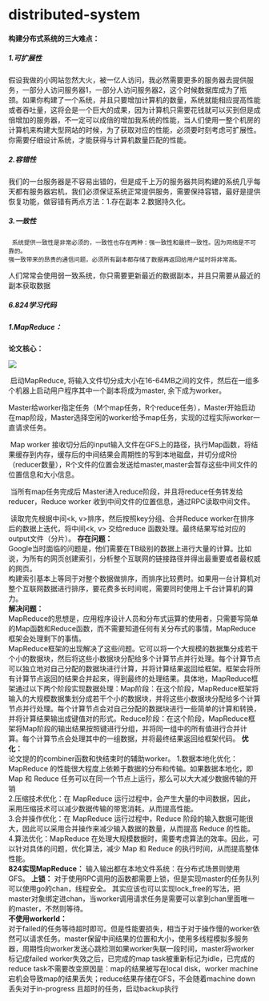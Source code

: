 # distributed-system  
#### 构建分布式系统的三大难点：  

#####   1.可扩展性  

​	假设我做的小网站忽然大火，被一亿人访问，我必然需要更多的服务器去提供服务，一部分人访问服务器1，一部分人访问服务器2，这个时候数据库成为了瓶颈。如果你构建了一个系统，并且只要增加计算机的数量，系统就能相应提高性能或者吞吐量，这将会是一个巨大的成果，因为计算机只需要花钱就可以买到但是成倍增加的服务器，不一定可以成倍的增加我系统的性能，当人们使用一整个机房的计算机来构建大型网站的时候，为了获取对应的性能，必须要时刻考虑可扩展性。你需要仔细设计系统，才能获得与计算机数量匹配的性能。

#####   2.容错性  

​     我们的一台服务器是不容易出错的，但是成千上万的服务器共同构建的系统几乎每天都有服务器宕机，我们必须保证系统正常提供服务，需要保持容错，最好是提供恢复功能，做容错有两点方法：1.存在副本 2.数据持久化。

#####   3.一致性  

   	 系统提供一致性是非常必须的，一致性也存在两种：强一致性和最终一致性。因为网络是不可靠的。 
    强一致带来的昂贵的通信问题，必须所有副本都存储了数据再返回给用户延时将非常高。  
   人们常常会使用弱一致系统，你只需要更新最近的数据副本，并且只需要从最近的副本获取数据  

##### **6.824学习代码**

##### 1.MapReduce：  

  **论文核心：**

  ![](D:\distributed-system\mapreduce流程.webp)

​	启动MapReduce, 将输入文件切分成大小在16-64MB之间的文件，然后在一组多个机器上启动用户程序其中一个副本将成为master, 余下成为worker。

​	Master给worker指定任务（M个map任务，R个reduce任务），Master开始启动在map阶段，Master选择空闲的worker给予map任务，实现的过程实际worker一直请求任务。  

​	Map worker 接收切分后的input输入文件在GFS上的路径，执行Map函数，将结果缓存到内存，缓存后的中间结果会周期性的写到本地磁盘，并切分成R份（reducer数量），R个文件的位置会发送给master,master会暂存这些中间文件的位置信息和大小信息。

​	当所有map任务完成后 Master进入reduce阶段，并且将reduce任务转发给reducer，Reduce worker 收到中间文件的位置信息，通过RPC读取中间文件。  

​    读取完先根据中间<k, v>排序，然后按照key分组、合并Reduce worker在排序后的数据上迭代，将中间<k, v> 交给reduce 函数处理。最终结果写给对应的output文件（分片）。
  **存在问题：**  
​    Google当时面临的问题是，他们需要在TB级别的数据上进行大量的计算。比如说，为所有的网页创建索引，分析整个互联网的链接路径并得出最重要或者最权威的网页。  
​    构建索引基本上等同于对整个数据做排序，而排序比较费时。如果用一台计算机对整个互联网数据进行排序，要花费多长时间呢，需要同时使用上千台计算机的算力。  
  **解决问题：**  
​    MapReduce的思想是，应用程序设计人员和分布式运算的使用者，只需要写简单的Map函数和Reduce函数，而不需要知道任何有关分布式的事情，MapReduce框架会处理剩下的事情。  
​    MapReduce框架的出现解决了这些问题。它可以将一个大规模的数据集分成若干个小的数据块，然后将这些小数据块分配给多个计算节点并行处理。每个计算节点可以独立地对自己分配的数据块进行计算，并将计算结果返回给框架。框架会将所有计算节点返回的结果合并起来，得到最终的处理结果。具体地，MapReduce框架通过以下两个阶段实现数据处理： 
​       Map阶段：在这个阶段，MapReduce框架将输入的大规模数据集划分成若干个小的数据块，并将这些小数据块分配给多个计算节点并行处理。每个计算节点会对自己分配的数据块进行一些简单的计算和转换，并将计算结果输出成键值对的形式。
​       Reduce阶段：在这个阶段，MapReduce框架将Map阶段的输出结果按照键进行分组，并将同一组中的所有值进行合并计算。每个计算节点会处理其中的一组数据，并将最终结果返回给框架代码。
   **优化：**  
​        论文提的的combiner函数和快结束时的辅助worker。
​       1.数据本地化优化：MapReduce 的性能很大程度上依赖于数据的分布和传输。如果数据本地化，即 Map 和 Reduce 任务可以在同一个节点上运行，那么可以大大减少数据传输的开销  
​       2.压缩技术优化：在 MapReduce 运行过程中，会产生大量的中间数据，因此，采用压缩技术可以减少数据传输的带宽消耗，从而提高性能。  
​       3.合并操作优化：在 MapReduce 运行过程中，Reduce 阶段的输入数据可能很大，因此可以采用合并操作来减少输入数据的数量，从而提高 Reduce 的性能。  
​       4.算法优化：MapReduce 在处理大规模数据时，需要考虑算法的效率。因此，可以针对具体的问题，优化算法，减少 Map 和 Reduce 的执行时间，从而提高整体性能。  
​    **824实现MapReduce：** 
​        	输入输出都在本地文件系统：在分布式场景则使用GFS。
   **上锁：**
   	对于使用RPC调用的函数都需要上锁，但是实现master的任务队列可以使用go的chan，线程安全。 其实应该也可以实现lock_free的写法，把master对象绑定进chan，当worker调用请求任务是需要可以拿到chan里面唯一的master，不然则等待。  
  **不使用workerId：**  
​       对于failed的任务等待超时即可。但是性能要损失，相当于对于操作慢的worker依然可以请求任务。master保留中间结果的位置和大小，使用多线程模拟多服务器，周期性向worker发送心跳检测如果worker失联一段时间，master将worker标记成failed worker失效之后，已完成的map task被重新标记为idle，已完成的reduce task不需要改变原因是：map的结果被写在local disk，worker machine 宕机会导致map的结果丢失；reduce结果存储在GFS，不会随着machine down丢失对于in-progress 且超时的任务，启动backup执行 
​      
​       